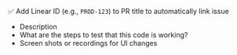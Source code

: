 ✅ Add Linear ID (e.g., `PROD-123`) to PR title to automatically link issue

- Description
- What are the steps to test that this code is working?
- Screen shots or recordings for UI changes
